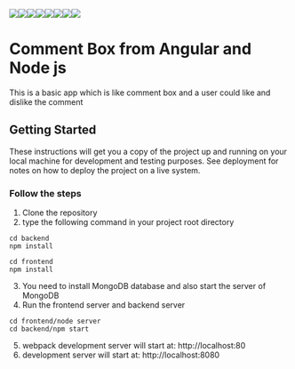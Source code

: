 [![](https://sourcerer.io/fame/tiennesdm/tiennesdm/comment-Box/images/0)](https://sourcerer.io/fame/tiennesdm/tiennesdm/comment-Box/links/0)[![](https://sourcerer.io/fame/tiennesdm/tiennesdm/comment-Box/images/1)](https://sourcerer.io/fame/tiennesdm/tiennesdm/comment-Box/links/1)[![](https://sourcerer.io/fame/tiennesdm/tiennesdm/comment-Box/images/2)](https://sourcerer.io/fame/tiennesdm/tiennesdm/comment-Box/links/2)[![](https://sourcerer.io/fame/tiennesdm/tiennesdm/comment-Box/images/3)](https://sourcerer.io/fame/tiennesdm/tiennesdm/comment-Box/links/3)[![](https://sourcerer.io/fame/tiennesdm/tiennesdm/comment-Box/images/4)](https://sourcerer.io/fame/tiennesdm/tiennesdm/comment-Box/links/4)[![](https://sourcerer.io/fame/tiennesdm/tiennesdm/comment-Box/images/5)](https://sourcerer.io/fame/tiennesdm/tiennesdm/comment-Box/links/5)[![](https://sourcerer.io/fame/tiennesdm/tiennesdm/comment-Box/images/6)](https://sourcerer.io/fame/tiennesdm/tiennesdm/comment-Box/links/6)[![](https://sourcerer.io/fame/tiennesdm/tiennesdm/comment-Box/images/7)](https://sourcerer.io/fame/tiennesdm/tiennesdm/comment-Box/links/7)
# Comment Box from Angular and Node js 

This is a basic app which is like comment box and a user could like and dislike the comment 

## Getting Started

These instructions will get you a copy of the project up and running on your local machine for development and testing purposes. See deployment for notes on how to deploy the project on a live system.

### Follow the steps

1) Clone the repository
2) type the following command in your project root directory

```
cd backend
npm install
```
```
cd frontend
npm install
```
3) You need to install MongoDB database and also start the server of MongoDB
4) Run the frontend server and backend server 
```
cd frontend/node server
cd backend/npm start
```
5) webpack development server will start at: http://localhost:80
6) development server will start at: http://localhost:8080
